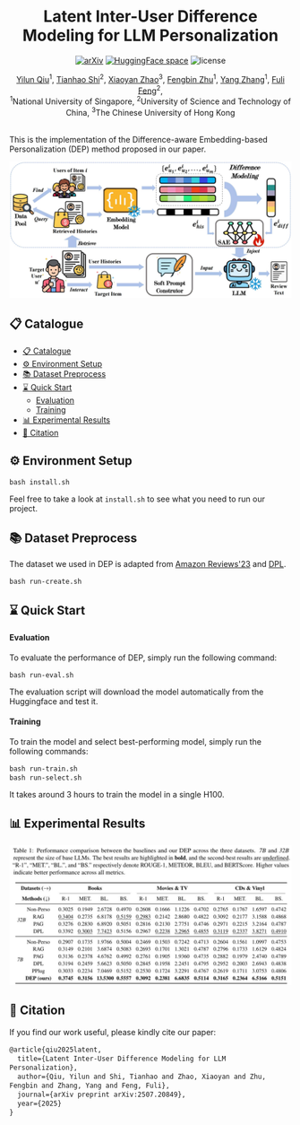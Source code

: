 <div align=center>

<h1>Latent Inter-User Difference Modeling for LLM Personalization</h1>

[![arXiv](https://img.shields.io/badge/arXiv-2507.20849-b31b1b.svg)](https://arxiv.org/abs/2507.20849) [![HuggingFace space](https://img.shields.io/badge/🤗-DEP--model-yellow.svg)](https://huggingface.co/datasets/SnowCharmQ/DPL-main) <img src="https://img.shields.io/badge/License-MIT-blue" alt="license">

<div>
    <a href="https://snowcharmq.github.io/" target="_blank">Yilun Qiu</a><sup>1</sup>,
    <a href="https://data-science.ustc.edu.cn/_upload/tpl/15/04/5380/template5380/author/tianhao-shi.html" target="_blank">Tianhao Shi</a><sup>2</sup>,
    <a href="https://xyzhao01.github.io/" target="_blank">Xiaoyan Zhao</a><sup>3</sup>,
    <a href="https://fengbinzhu.github.io/" target="_blank">Fengbin Zhu</a><sup>1</sup>,
    <a href="https://zyang1580.github.io/" target="_blank">Yang Zhang</a><sup>1</sup>,
    <a href="https://fulifeng.github.io/" target="_blank">Fuli Feng</a><sup>2</sup>,

<div>
  <sup>1</sup>National University of Singapore, <sup>2</sup>University of Science and Technology of China, <sup>3</sup>The Chinese University of Hong Kong
</div>   
<div>
</div>

</div>
</div>

<br/>

This is the implementation of the Difference-aware Embedding-based Personalization (DEP) method proposed in our paper.


![DEP Framework](fig/framework.jpg)

<p id="Catalogue"></p>  

## 📋 Catalogue 

- [📋 Catalogue](#-catalogue)
- [⚙️ Environment Setup](#️-environment-setup)
- [📚 Dataset Preprocess](#-dataset-preprocess)
- [⌛️ Quick Start](#️-quick-start)
    - [Evaluation](#evaluation)
    - [Training](#training)
- [📊 Experimental Results](#-experimental-results)
- [📖 Citation](#-citation)

## ⚙️ Environment Setup

```
bash install.sh
```
Feel free to take a look at `install.sh` to see what you need to run our project.

## 📚 Dataset Preprocess

The dataset we used in DEP is adapted from [Amazon Reviews'23](https://amazon-reviews-2023.github.io/) and [DPL](https://github.com/SnowCharmQ/DPL).

```
bash run-create.sh
```

## ⌛️ Quick Start

#### Evaluation

To evaluate the performance of DEP, simply run the following command:

```
bash run-eval.sh
```

The evaluation script will download the model automatically from the Huggingface and test it.

#### Training

To train the model and select best-performing model, simply run the following commands:

```
bash run-train.sh
bash run-select.sh
```
It takes around 3 hours to train the model in a single H100.

## 📊 Experimental Results

![Experimental Results](fig/result.jpg)

## 📖 Citation

If you find our work useful, please kindly cite our paper:

```
@article{qiu2025latent,
  title={Latent Inter-User Difference Modeling for LLM Personalization},
  author={Qiu, Yilun and Shi, Tianhao and Zhao, Xiaoyan and Zhu, Fengbin and Zhang, Yang and Feng, Fuli},
  journal={arXiv preprint arXiv:2507.20849},
  year={2025}
}
```